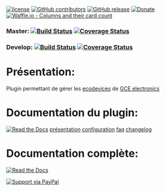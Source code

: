 
[![license](https://img.shields.io/github/license/NextDom/plugin-ecodevice.svg)](./LICENSE) [![GitHub contributors](https://img.shields.io/github/contributors/NextDom/plugin-ecodevice.svg)](../../graphs/contributors) [![GitHub release](https://img.shields.io/github/release/NextDom/plugin-ecodevice.svg)](../../releases) [![Donate](https://img.shields.io/badge/Donate-PayPal-green.svg)](https://www.paypal.me/_USERNAME) [![Waffle.io - Columns and their card count](https://badge.waffle.io/NextDom/plugin-ecodevice.svg?columns=all)](https://waffle.io/NextDom/plugin-ecodevice)

### Master: [![Build Status](https://travis-ci.org/NextDom/plugin-ecodevice.svg?branch=master)](https://travis-ci.org/NextDom/plugin-ecodevice)  [![Coverage Status](https://coveralls.io/repos/github/NextDom/plugin-ecodevice/badge.svg?branch=master)](https://coveralls.io/github/NextDom/plugin-ecodevice?branch=master)

### Develop: [![Build Status](https://travis-ci.org/NextDom/plugin-ecodevice.svg?branch=develop)](https://travis-ci.org/NextDom/plugin-ecodevice)  [![Coverage Status](https://coveralls.io/repos/github/NextDom/plugin-ecodevice/badge.svg?branch=develop)](https://coveralls.io/github/NextDom/plugin-ecodevice?branch=develop)

# Présentation:

Plugin permettant de gérer les [ecodevices](http://gce-electronics.com/fr/carte-relais-ethernet-module-rail-din/409-teleinformation-ethernet-ecodevices.html) de [GCE electronics](http://gce-electronics.com/)

# Documentation du plugin:

[![Read the Docs](https://img.shields.io/readthedocs/pip.svg)](docs/fr_FR/presentation.md)
[présentation](docs/fr_FR/presentation.md) [configuration](docs/fr_FR/configuration.md) [faq](docs/fr_FR/faq.md) [changelog](docs/fr_FR/changelog.md)

# Documentation complète:

[![Read the Docs](plugin_info/ExtraTemplate_icon.png)](https://NextDom.github.io/plugin-ecodevice)

[![Support via PayPal](https://cdn.rawgit.com/twolfson/paypal-github-button/1.0.0/dist/button.svg)](https://www.paypal.me/TGUENNEGUEZ/)

